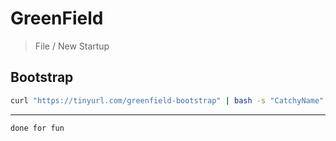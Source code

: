 # GreenField

> File / New Startup

## Bootstrap

```sh
curl "https://tinyurl.com/greenfield-bootstrap" | bash -s "CatchyName"
```

---

`done for fun`
